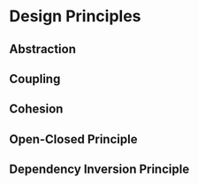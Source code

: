 <link rel="stylesheet" href="{{baseUrl}}/css/textbook.css">

<div class="website-content">

<div id="main">

# Design Principles

## Abstraction

<include src="abstraction/whatItIs/print.md" />

## Coupling

<include src="coupling/whatItIs/print.md" />
<include src="coupling/whyWeCare/print.md" />
<include src="coupling/howItHappens/print.md" />
<include src="coupling/types/print.md" />

## Cohesion

<include src="cohesion/whatItIs/print.md" />
<include src="cohesion/whyWeCare/print.md" />
<include src="cohesion/howItHappens/print.md" />

## Open-Closed Principle

<include src="openClosedPrinciple/whatItIs/print.md" />

## Dependency Inversion Principle

<include src="dependencyInversionPrinciple/whatItIs/print.md" />

</div>

</div>
